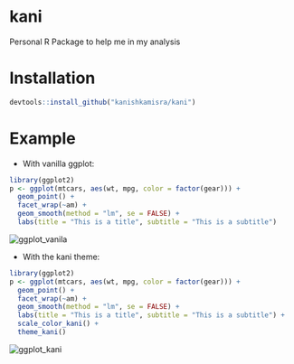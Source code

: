 # kani
Personal R Package to help me in my analysis

# Installation
```r
devtools::install_github("kanishkamisra/kani")
```

# Example

* With vanilla ggplot:

```r
library(ggplot2)
p <- ggplot(mtcars, aes(wt, mpg, color = factor(gear))) +
  geom_point() +
  facet_wrap(~am) +
  geom_smooth(method = "lm", se = FALSE) +
  labs(title = "This is a title", subtitle = "This is a subtitle")
```

![ggplot_vanila]("kani/plots/ggplot_plain.png", "Vanilla ggplot 2 plot")

* With the kani theme:

```r
library(ggplot2)
p <- ggplot(mtcars, aes(wt, mpg, color = factor(gear))) +
  geom_point() +
  facet_wrap(~am) +
  geom_smooth(method = "lm", se = FALSE) +
  labs(title = "This is a title", subtitle = "This is a subtitle") +
  scale_color_kani() + 
  theme_kani()
```

![ggplot_kani]("kani/plots/ggplot_kani.png", "Kani-themed ggplot 2 plot")